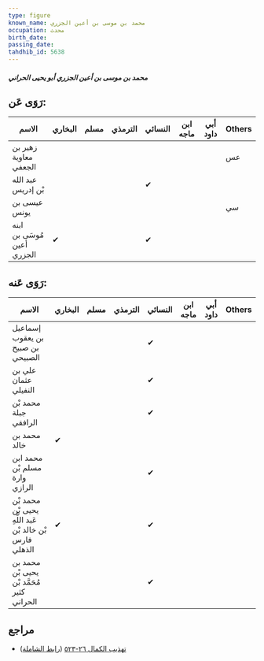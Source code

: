 ```yaml
---
type: figure
known_name: محمد بن موسى بن أعين الجزري
occupation: محدث
birth_date:
passing_date:
tahdhib_id: 5638
---
```

##### محمد بن موسى بن أعين الجزري أبو يحيى الحراني

## رَوَى عَن:
| الاسم                      | البخاري | مسلم | الترمذي | النسائي | ابن ماجه | أبي داود | Others |
| -------------------------- | ------- | ---- | ------- | ------- | -------- | -------- | ------ |
| زهير بن معاوية الجعفي      |         |      |         |         |          |          | عس     |
| عبد الله بْن إدريس         |         |      |         | ✔       |          |          |        |
| عيسى بن يونس               |         |      |         |         |          |          | سي     |
| ابنه مُوسَى بن أعين الجزري | ✔       |      |         | ✔       |          |          |        |
## رَوَى عَنه:
| الاسم                                                   | البخاري | مسلم | الترمذي | النسائي | ابن ماجه | أبي داود | Others |
| ------------------------------------------------------- | ------- | ---- | ------- | ------- | -------- | -------- | ------ |
| إسماعيل بن يعقوب بن صبيح الصبيحي                        |         |      |         | ✔       |          |          |        |
| علي بن عثمان النفيلي                                    |         |      |         | ✔       |          |          |        |
| محمد بْن جبلة الرافقي                                   |         |      |         | ✔       |          |          |        |
| محمد بن خالد                                            | ✔       |      |         |         |          |          |        |
| محمد ابن مسلم بْن وارة الرازي                           |         |      |         | ✔       |          |          |        |
| محمد بْن يحيى بْن عَبد اللَّهِ بْن خالد بْن فارس الذهلي | ✔       |      |         | ✔       |          |          |        |
| محمد بن يحيى بْن مُحَمَّد بْن كثير الحراني              |         |      |         | ✔       |          |          |        |
## مراجع
- [تهذيب الكمال ٢٦-٥٢٣](obsidian://open?vault=Tahdhib-al-Kamal&file=Figures/٥٦٣٨-محمد%20بن%20موسى%20بن%20أعين%20الجزري%20أبو%20يحيى%20الحراني) ([رابط الشاملة](https://shamela.ws/book/3722/14271))